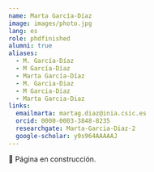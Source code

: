 ```yaml
---
name: Marta García-Díaz
image: images/photo.jpg
lang: es
role: phdfinished
alumni: true
aliases:
  - M. García-Díaz
  - M García-Díaz
  - Marta García-Díaz
  - M. Garcia-Diaz
  - M Garcia-Diaz
  - Marta Garcia-Diaz
links:
  emailmarta: martag.diaz@inia.csic.es
  orcid: 0000-0003-3848-8235
  researchgate: Marta-Garcia-Diaz-2
  google-scholar: y9s964AAAAAJ
---
```


🚧 Página en construcción.
